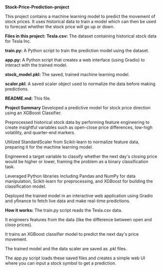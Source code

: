 **Stock-Price-Prediction-project**

This project contains a machine learning model to predict the movement of stock prices. It uses historical data to train a model which can then be used to forecast whether the stock price will go up or down.

**Files in this project:**
**Tesla.csv:** The dataset containing historical stock data for Tesla Inc.

**train.py:** A Python script to train the prediction model using the dataset.

**app.py:** A Python script that creates a web interface (using Gradio) to interact with the trained model.

**stock_model.pkl:** The saved, trained machine learning model.

**scaler.pkl**: A saved scaler object used to normalize the data before making predictions.

**README.md:** This file.

**Project Summary**
Developed a predictive model for stock price direction using an XGBoost Classifier.

Preprocessed historical stock data by performing feature engineering to create insightful variables such as open-close price differences, low-high volatility, and quarter-end markers.

Utilized StandardScaler from Scikit-learn to normalize feature data, preparing it for the machine learning model.

Engineered a target variable to classify whether the next day's closing price would be higher or lower, framing the problem as a binary classification task.

Leveraged Python libraries including Pandas and NumPy for data manipulation, Scikit-learn for preprocessing, and XGBoost for building the classification model.

Deployed the trained model in an interactive web application using Gradio and yfinance to fetch live data and make real-time predictions.

**How it works:**
The train.py script reads the Tesla.csv data.

It engineers features from the data (like the difference between open and close prices).

It trains an XGBoost classifier model to predict the next day's price movement.

The trained model and the data scaler are saved as .pkl files.

The app.py script loads these saved files and creates a simple web UI where you can input a stock symbol to get a prediction.


